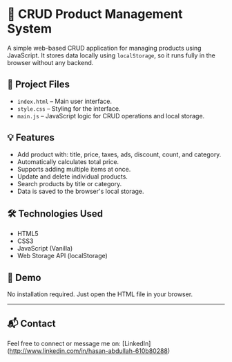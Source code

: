 # 🛒 CRUD Product Management System

A simple web-based CRUD application for managing products using JavaScript. It stores data locally using `localStorage`, so it runs fully in the browser without any backend.

## 📁 Project Files

- `index.html` – Main user interface.
- `style.css` – Styling for the interface.
- `main.js` – JavaScript logic for CRUD operations and local storage.

## 💡 Features

- Add product with: title, price, taxes, ads, discount, count, and category.
- Automatically calculates total price.
- Supports adding multiple items at once.
- Update and delete individual products.
- Search products by title or category.
- Data is saved to the browser's local storage.

## 🛠️ Technologies Used

- HTML5
- CSS3
- JavaScript (Vanilla)
- Web Storage API (localStorage)

## 🧪 Demo

No installation required. Just open the HTML file in your browser.

---

## 📬 Contact

Feel free to connect or message me on:
[LinkedIn] (http://www.linkedin.com/in/hasan-abdullah-610b80288)

